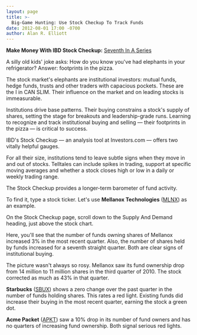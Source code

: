 ```yaml
---
layout: page
title: >-
  Big-Game Hunting: Use Stock Checkup To Track Funds
date: 2012-08-01 17:00 -0700
author: Alan R. Elliott
---
```





**Make Money With IBD Stock Checkup:** [Seventh In A Series](http://news.investors.com/specialreport/618220/201207251420/make-money-with-ibd-stock-checkup.aspx)

  

A silly old kids' joke asks: How do you know you've had elephants in your refrigerator? Answer: footprints in the pizza.

  

The stock market's elephants are institutional investors: mutual funds, hedge funds, trusts and other traders with capacious pockets. These are the I in CAN SLIM. Their influence on the market and on leading stocks is immeasurable.

  

Institutions drive base patterns. Their buying constrains a stock's supply of shares, setting the stage for breakouts and leadership-grade runs. Learning to recognize and track institutional buying and selling — their footprints in the pizza — is critical to success.

  

IBD's Stock Checkup — an analysis tool at Investors.com — offers two vitally helpful gauges.

  

For all their size, institutions tend to leave subtle signs when they move in and out of stocks. Telltales can include spikes in trading, support at specific moving averages and whether a stock closes high or low in a daily or weekly trading range.

  

The Stock Checkup provides a longer-term barometer of fund activity.

  

To find it, type a stock ticker. Let's use **Mellanox Technologies** ([MLNX](https://research.investors.com/quote.aspx?symbol=MLNX)) as an example.

  

On the Stock Checkup page, scroll down to the Supply And Demand heading, just above the stock chart.

  

Here, you'll see that the number of funds owning shares of Mellanox increased 3% in the most recent quarter. Also, the number of shares held by funds increased for a seventh straight quarter. Both are clear signs of institutional buying.

  

The picture wasn't always so rosy. Mellanox saw its fund ownership drop from 14 million to 11 million shares in the third quarter of 2010. The stock corrected as much as 43% in that quarter.

  

**Starbucks** ([SBUX](https://research.investors.com/quote.aspx?symbol=SBUX)) shows a zero change over the past quarter in the number of funds holding shares. This rates a red light. Existing funds did increase their buying in the most recent quarter, earning the stock a green dot.

  

**Acme Packet** ([APKT](https://research.investors.com/quote.aspx?symbol=APKT)) saw a 10% drop in its number of fund owners and has no quarters of increasing fund ownership. Both signal serious red lights.




